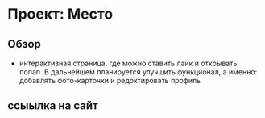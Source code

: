 # Проект: Место

## Обзор

* интерактивная страница, где можно ставить лайк и открывать попап. В дальнейшем планируется улучшить функционал, а именно: добавлять фото-карточки и редоктировать профиль

## ссыылка на сайт




